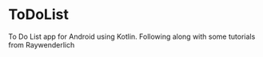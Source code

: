 # ToDoList
To Do List app for Android using Kotlin. Following along with some tutorials from Raywenderlich
